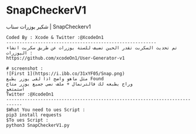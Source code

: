 # SnapCheckerV1
شكير يوزرات سناب | SnapCheckerv1
    
    Coded By : Xcode & Twitter :@XcodeOn1 
    ---------------------------------------------------------
    تم تحديث السكربت تقدر الحين تضيف للستة يوزرات عن طريق سكربت انشاء اليوزرات :
    https://github.com/xcodeOn1/User-Generator-v1

    # screenshot :
    ![First 1](https://i.ibb.co/31xYF05/Snap.png)
    مثل ماهو واضح اذا لقى يوزر يطبع Found 
    وراح يطبعه لك فالترنمال + ملف نصي جميع يوزر متاح
    استمتعو 
    Twitter :@XcodeOn1 
    ----------------------------------------------------------------------------
    $What You need to ues Script :
    pip3 install requests
    $To ues Script :
    python3 SnapCheckerV1.py
    
